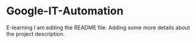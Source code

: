 # Google-IT-Automation
E-learning
I am editing the README file. Adding some more details about the project description.
